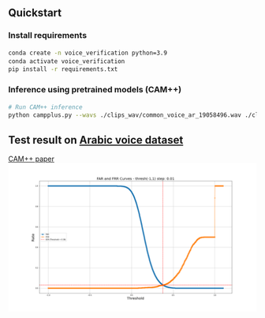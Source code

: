 
## Quickstart
### Install requirements
``` sh
conda create -n voice_verification python=3.9
conda activate voice_verification
pip install -r requirements.txt
```

### Inference using pretrained models (CAM++)


``` sh
# Run CAM++ inference
python campplus.py --wavs ./clips_wav/common_voice_ar_19058496.wav ./clips_wav/common_voice_ar_24175176.wav
```

## Test result on [Arabic voice dataset](https://commonvoice.mozilla.org/ar/datasets)
[CAM++ paper](https://arxiv.org/pdf/2303.00332)
<img src="./images/far_frr_plot_CAM.png" alt="ERR" width="700" hieght="700">


